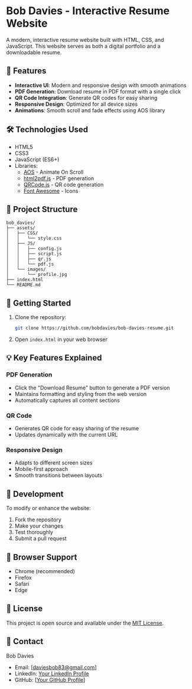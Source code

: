 # Bob Davies - Interactive Resume Website

A modern, interactive resume website built with HTML, CSS, and JavaScript. This website serves as both a digital portfolio and a downloadable resume.

## 🌟 Features

- **Interactive UI**: Modern and responsive design with smooth animations
- **PDF Generation**: Download resume in PDF format with a single click
- **QR Code Integration**: Generate QR codes for easy sharing
- **Responsive Design**: Optimized for all device sizes
- **Animations**: Smooth scroll and fade effects using AOS library

## 🛠️ Technologies Used

- HTML5
- CSS3
- JavaScript (ES6+)
- Libraries:
  - [AOS](https://michalsnik.github.io/aos/) - Animate On Scroll
  - [html2pdf.js](https://github.com/eKoopmans/html2pdf.js) - PDF generation
  - [QRCode.js](https://github.com/davidshimjs/qrcodejs) - QR code generation
  - [Font Awesome](https://fontawesome.com/) - Icons

## 📁 Project Structure

```
bob_davies/
├── assets/
│   ├── CSS/
│   │   └── style.css
│   ├── JS/
│   │   ├── config.js
│   │   ├── script.js
│   │   ├── qr.js
│   │   └── pdf.js
│   └── images/
│       └── profile.jpg
├── index.html
└── README.md
```

## 🚀 Getting Started

1. Clone the repository:
   ```bash
   git clone https://github.com/bobdavies/bob-davies-resume.git
   ```

2. Open `index.html` in your web browser

## 💡 Key Features Explained

### PDF Generation
- Click the "Download Resume" button to generate a PDF version
- Maintains formatting and styling from the web version
- Automatically captures all content sections

### QR Code
- Generates QR code for easy sharing of the resume
- Updates dynamically with the current URL

### Responsive Design
- Adapts to different screen sizes
- Mobile-first approach
- Smooth transitions between layouts

## 🔧 Development

To modify or enhance the website:

1. Fork the repository
2. Make your changes
3. Test thoroughly
4. Submit a pull request

## 📱 Browser Support

- Chrome (recommended)
- Firefox
- Safari
- Edge

## 📄 License

This project is open source and available under the [MIT License](LICENSE).

## 👤 Contact

Bob Davies
- Email: [daviesbob83@gmail.com]
- LinkedIn: [Your LinkedIn Profile](https://linkedin.com/in/bob-davies)
- GitHub: [[Your GitHub Profile](https://github.com/bobdavies)]
